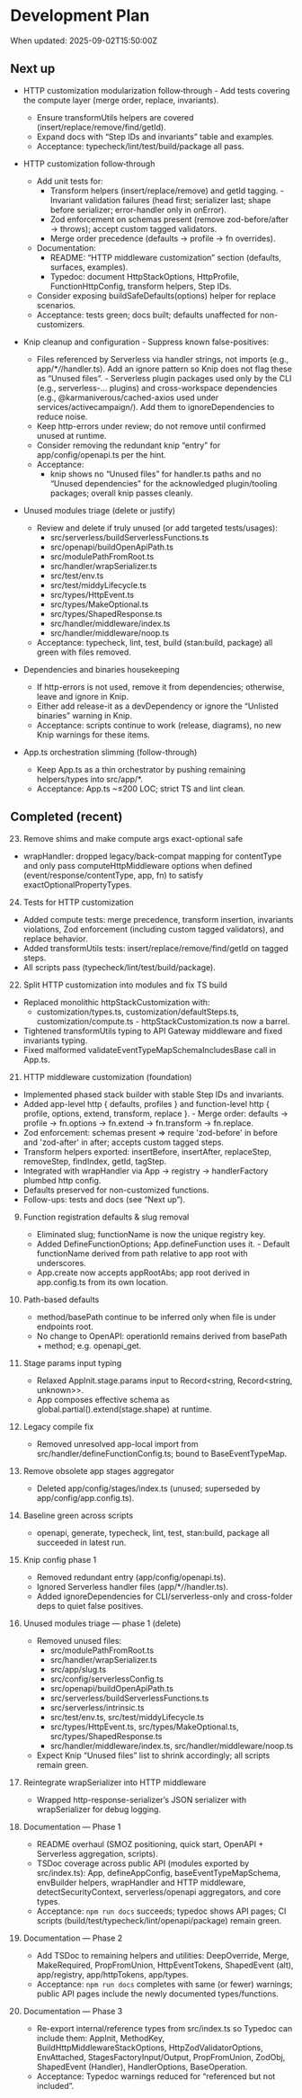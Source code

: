 # Development Plan

When updated: 2025-09-02T15:50:00Z

## Next up

- HTTP customization modularization follow‑through - Add tests covering the compute layer (merge order, replace, invariants).
  - Ensure transformUtils helpers are covered (insert/replace/remove/find/getId).
  - Expand docs with “Step IDs and invariants” table and examples.
  - Acceptance: typecheck/lint/test/build/package all pass.

- HTTP customization follow‑through
  - Add unit tests for:
    - Transform helpers (insert/replace/remove) and getId tagging. - Invariant validation failures (head first; serializer last; shape before serializer; error-handler only in onError).
    - Zod enforcement on schemas present (remove zod-before/after → throws); accept custom tagged validators.
    - Merge order precedence (defaults → profile → fn overrides).
  - Documentation:
    - README: “HTTP middleware customization” section (defaults, surfaces, examples).
    - Typedoc: document HttpStackOptions, HttpProfile, FunctionHttpConfig, transform helpers, Step IDs.
  - Consider exposing buildSafeDefaults(options) helper for replace scenarios.
  - Acceptance: tests green; docs built; defaults unaffected for non-customizers.

- Knip cleanup and configuration - Suppress known false-positives:
  - Files referenced by Serverless via handler strings, not imports (e.g., app/\*_/_/handler.ts).
    Add an ignore pattern so Knip does not flag these as “Unused files”. - Serverless plugin packages used only by the CLI (e.g., serverless-… plugins) and
    cross-workspace dependencies (e.g., @karmaniverous/cached-axios used under services/activecampaign/).
    Add them to ignoreDependencies to reduce noise.
  - Keep http-errors under review; do not remove until confirmed unused at runtime.
  - Consider removing the redundant knip “entry” for app/config/openapi.ts per the hint.
  - Acceptance:
    - knip shows no “Unused files” for handler.ts paths and no “Unused dependencies” for the
      acknowledged plugin/tooling packages; overall knip passes cleanly.

- Unused modules triage (delete or justify)
  - Review and delete if truly unused (or add targeted tests/usages):
    - src/serverless/buildServerlessFunctions.ts
    - src/openapi/buildOpenApiPath.ts
    - src/modulePathFromRoot.ts
    - src/handler/wrapSerializer.ts
    - src/test/env.ts
    - src/test/middyLifecycle.ts
    - src/types/HttpEvent.ts
    - src/types/MakeOptional.ts
    - src/types/ShapedResponse.ts
    - src/handler/middleware/index.ts
    - src/handler/middleware/noop.ts
  - Acceptance: typecheck, lint, test, build (stan:build, package) all green with files removed.

- Dependencies and binaries housekeeping
  - If http-errors is not used, remove it from dependencies; otherwise, leave and ignore in Knip.
  - Either add release-it as a devDependency or ignore the “Unlisted binaries” warning in Knip.
  - Acceptance: scripts continue to work (release, diagrams), no new Knip warnings for these items.

- App.ts orchestration slimming (follow-through)
  - Keep App.ts as a thin orchestrator by pushing remaining helpers/types into src/app/\*.
  - Acceptance: App.ts ~≤200 LOC; strict TS and lint clean.

## Completed (recent)

23. Remove shims and make compute args exact-optional safe

- wrapHandler: dropped legacy/back-compat mapping for contentType and only
  pass computeHttpMiddleware options when defined (event/response/contentType,
  app, fn) to satisfy exactOptionalPropertyTypes.

24. Tests for HTTP customization

- Added compute tests: merge precedence, transform insertion, invariants violations,
  Zod enforcement (including custom tagged validators), and replace behavior.
- Added transformUtils tests: insert/replace/remove/find/getId on tagged steps.
- All scripts pass (typecheck/lint/test/build/package).

22. Split HTTP customization into modules and fix TS build

- Replaced monolithic httpStackCustomization with:
  - customization/types.ts, customization/defaultSteps.ts, customization/compute.ts - httpStackCustomization.ts now a barrel.
- Tightened transformUtils typing to API Gateway middleware and fixed invariants typing.
- Fixed malformed validateEventTypeMapSchemaIncludesBase call in App.ts.

21. HTTP middleware customization (foundation)

- Implemented phased stack builder with stable Step IDs and invariants.
- Added app-level http { defaults, profiles } and function-level http { profile, options, extend, transform, replace }. - Merge order: defaults → profile → fn.options → fn.extend → fn.transform → fn.replace.
- Zod enforcement: schemas present ⇒ require 'zod-before' in before and 'zod-after' in after; accepts custom tagged steps.
- Transform helpers exported: insertBefore, insertAfter, replaceStep, removeStep, findIndex, getId, tagStep.
- Integrated with wrapHandler via App → registry → handlerFactory plumbed http config.
- Defaults preserved for non-customized functions.
- Follow-ups: tests and docs (see “Next up”).

9. Function registration defaults & slug removal
   - Eliminated slug; functionName is now the unique registry key.
   - Added DefineFunctionOptions; App.defineFunction uses it. - Default functionName derived from path relative to app root with underscores.
   - App.create now accepts appRootAbs; app root derived in app.config.ts from its own location.

10. Path-based defaults
    - method/basePath continue to be inferred only when file is under endpoints root.
    - No change to OpenAPI: operationId remains derived from basePath + method; e.g. openapi_get.

11. Stage params input typing
    - Relaxed AppInit.stage.params input to Record<string, Record<string, unknown>>.
    - App composes effective schema as global.partial().extend(stage.shape) at runtime.

12. Legacy compile fix
    - Removed unresolved app-local import from src/handler/defineFunctionConfig.ts; bound to BaseEventTypeMap.

13. Remove obsolete app stages aggregator
    - Deleted app/config/stages/index.ts (unused; superseded by app/config/app.config.ts).

14. Baseline green across scripts
    - openapi, generate, typecheck, lint, test, stan:build, package all succeeded in latest run.

15. Knip config phase 1
    - Removed redundant entry (app/config/openapi.ts).
    - Ignored Serverless handler files (app/\*_/_/handler.ts).
    - Added ignoreDependencies for CLI/serverless-only and cross-folder deps to quiet false positives.

16. Unused modules triage — phase 1 (delete)
    - Removed unused files:
      - src/modulePathFromRoot.ts
      - src/handler/wrapSerializer.ts
      - src/app/slug.ts
      - src/config/serverlessConfig.ts
      - src/openapi/buildOpenApiPath.ts
      - src/serverless/buildServerlessFunctions.ts
      - src/serverless/intrinsic.ts
      - src/test/env.ts, src/test/middyLifecycle.ts
      - src/types/HttpEvent.ts, src/types/MakeOptional.ts, src/types/ShapedResponse.ts
      - src/handler/middleware/index.ts, src/handler/middleware/noop.ts
    - Expect Knip “Unused files” list to shrink accordingly; all scripts remain green.

17. Reintegrate wrapSerializer into HTTP middleware
    - Wrapped http-response-serializer’s JSON serializer with wrapSerializer for debug logging.

18. Documentation — Phase 1
    - README overhaul (SMOZ positioning, quick start, OpenAPI + Serverless aggregation, scripts).
    - TSDoc coverage across public API (modules exported by src/index.ts):
      App, defineAppConfig, baseEventTypeMapSchema, envBuilder helpers,
      wrapHandler and HTTP middleware, detectSecurityContext, serverless/openapi aggregators,
      and core types.
    - Acceptance: `npm run docs` succeeds; typedoc shows API pages;
      CI scripts (build/test/typecheck/lint/openapi/package) remain green.

19. Documentation — Phase 2
    - Add TSDoc to remaining helpers and utilities:
      DeepOverride, Merge, MakeRequired, PropFromUnion, HttpEventTokens,
      ShapedEvent (alt), app/registry, app/httpTokens, app/types.
    - Acceptance: `npm run docs` completes with same (or fewer) warnings;
      public API pages include the newly documented types/functions.

20. Documentation — Phase 3
    - Re-export internal/reference types from src/index.ts so Typedoc can include them:
      AppInit, MethodKey, BuildHttpMiddlewareStackOptions, HttpZodValidatorOptions,
      EnvAttached, StagesFactoryInput/Output, PropFromUnion, ZodObj, ShapedEvent (Handler),
      HandlerOptions, BaseOperation.
    - Acceptance: Typedoc warnings reduced for “referenced but not included”.
